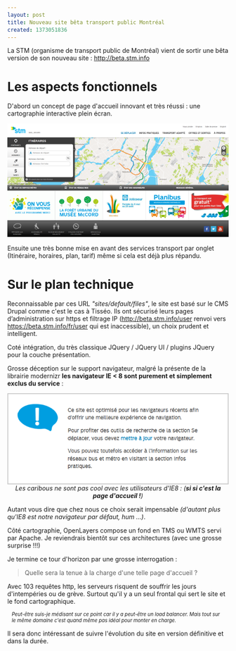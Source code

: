 ```yaml
---
layout: post
title: Nouveau site bêta transport public Montréal
created: 1373051836
---
```

La STM (organisme de transport public de Montréal) vient de sortir une bêta version de son nouveau site : <a href="http://beta.stm.info" target="_blank">http://beta.stm.info</a>

<h1>Les aspects fonctionnels</h1>

D'abord un concept de page d'accueil innovant et très réussi : une cartographie interactive plein écran.

<img src="/sites/xavierraffin.com/files/page-accueil-stm-beta.png" />

Ensuite une très bonne mise en avant des services transport par onglet (Itinéraire, horaires, plan, tarif) même si cela est déjà plus répandu.

<h1>Sur le plan technique</h1>

Reconnaissable par ces URL <i>"sites/default/files"</i>, le site est basé sur le CMS Drupal comme c'est le cas à Tisséo.
Ils ont sécurisé leurs pages d’administration sur https et filtrage IP (http://beta.stm.info/user renvoi vers https://beta.stm.info/fr/user qui est inaccessible), un choix prudent et intelligent.

Coté intégration, du très classique JQuery / JQuery UI / plugins JQuery pour la couche présentation.

Grosse déception sur le support navigateur, malgré la présente de la librairie modernizr <b>les navigateur IE < 8 sont purement et simplement exclus du service</b> :

<center>
<div style="border: solid 2px #CCC"><img src="/sites/xavierraffin.com/files/adieu-ie8.png" /></div>
<i>Les caribous ne sont pas cool avec les utilisateurs d'IE8 : (<b>si si c'est la page d'accueil !</b>)</i>
</center>

Autant vous dire que chez nous ce choix serait impensable <i>(d'autant plus qu'IE8 est notre navigateur par défaut, hum ...)</i>.

Côté cartographie, OpenLayers compose un fond en TMS ou WMTS servi par Apache.
Je reviendrais bientôt sur ces architectures (avec une grosse surprise !!!)

Je termine ce tour d'horizon par une grosse interrogation :

<blockquote>Quelle sera la tenue à la charge d'une telle page d'accueil ?</blockquote>

Avec 103 requêtes http, les serveurs risquent de souffrir les jours d'intempéries ou de grève.
Surtout qu'il y a un seul frontal qui sert le site et le fond cartographique.
<div style="margin: 5px 10px 10px;; font-size:0.8em;"><i>Peut-être suis-je médisant sur ce point car il y a peut-être un load balancer.
Mais tout sur le même domaine c'est quand même pas idéal pour monter en charge.</i>
</div>


Il sera donc intéressant de suivre l'évolution du site en version définitive et dans la durée.
